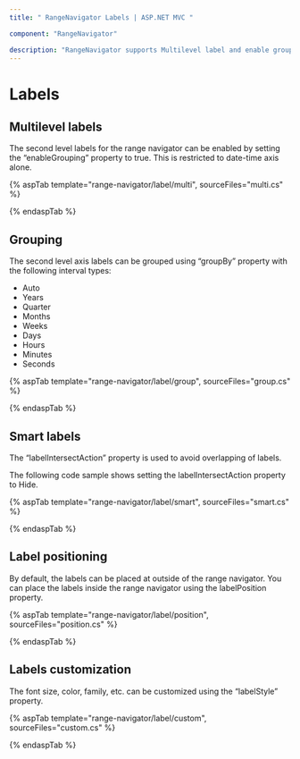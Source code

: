 ```yaml
---
title: " RangeNavigator Labels | ASP.NET MVC "

component: "RangeNavigator"

description: "RangeNavigator supports Multilevel label and enable grouping properties to customize axis labels."
---
```


# Labels

## Multilevel labels

The second level labels for the range navigator can be enabled by setting the “enableGrouping” property to true.
This is restricted to date-time axis alone.

{% aspTab template="range-navigator/label/multi", sourceFiles="multi.cs" %}

{% endaspTab %}

## Grouping

The second level axis labels can be grouped using “groupBy” property with the following interval types:

* Auto
* Years
* Quarter
* Months
* Weeks
* Days
* Hours
* Minutes
* Seconds

{% aspTab template="range-navigator/label/group", sourceFiles="group.cs" %}

{% endaspTab %}

## Smart labels

The “labelIntersectAction” property is used to avoid overlapping of labels.

The following code sample shows setting the labelIntersectAction property to Hide.

{% aspTab template="range-navigator/label/smart", sourceFiles="smart.cs" %}

{% endaspTab %}

## Label positioning

By default, the labels can be placed at outside of the range navigator. You can place the labels inside the range navigator
using the labelPosition property.

{% aspTab template="range-navigator/label/position", sourceFiles="position.cs" %}

{% endaspTab %}

## Labels customization

The font size, color, family, etc. can be customized using the “labelStyle” property.

{% aspTab template="range-navigator/label/custom", sourceFiles="custom.cs" %}

{% endaspTab %}